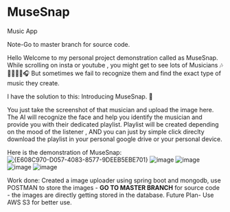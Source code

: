 # MuseSnap
Music App

Note-Go to master branch for source code.

Hello Welcome to my personal project demonstration called as MuseSnap.
While scrolling on insta or youtube , you might get to see lots of Musicians 🎶🎸🎺🎵🎼🎧
But sometimes we fail to recognize them and find the exact type of music they create.

I have the solution to this:
Introducing MuseSnap. 🚀

You just take the screenshot of that musician and upload the image here.
The AI will recognize the face and help you identify the musician and provide you with their dedicated playlist.
Playlist will be created depending on the mood of the listener ,
AND you can just by simple click direclty download the playlist in your personal google drive or your personal device.

Here is the demonstration of MuseSnap:
![{E608C970-D057-4083-8577-9DEEB5EBE701}](https://github.com/user-attachments/assets/a5dbf741-84d1-48d6-9d3e-be1df2811e23)
![image](https://github.com/user-attachments/assets/55bc4e05-f04d-489d-9501-5831c2b48c8b)
![image](https://github.com/user-attachments/assets/a1d6826c-7403-4692-96c6-0f98fe2acb12)
![image](https://github.com/user-attachments/assets/b645d2fa-6dbf-4c01-ab2f-e8f2c9fdf30c)
![image](https://github.com/user-attachments/assets/b694b8db-5755-40de-9bea-0d10ba6dcf47)




Work done: Created a image uploader using spring boot and mongodb, use POSTMAN to store the images - <b>GO TO MASTER BRANCH</b> for source code - the images are directly getting stored in the database. Future Plan- Use AWS S3 for better use.

